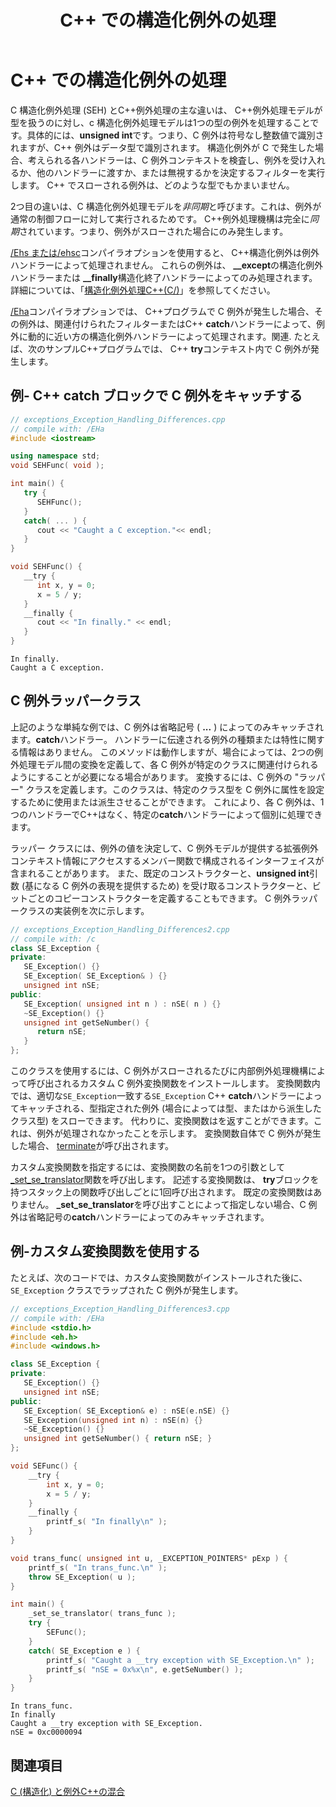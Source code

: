 ﻿---
title: C++ での構造化例外の処理
description: C++例外処理モデルを使用して構造化例外を処理する方法。
ms.date: 09/19/2019
helpviewer_keywords:
- structured exception handling [C++], vs. C++ exception handling
- structured exception handling [C++], vs. unstructured
- exceptions [C++], wrapper class
- C++ exception handling [C++], vs. structured exception handling
- wrapper classes [C++], C exception
ms.assetid: f21d1944-4810-468e-b02a-9f77da4138c9
ms.openlocfilehash: 0c0e458f576325034d77676d247020adedfa33e5
ms.sourcegitcommit: f907b15f50a6b945d0b87c03af0050946157d701
ms.translationtype: MT
ms.contentlocale: ja-JP
ms.lasthandoff: 09/20/2019
ms.locfileid: "71158740"
---
# <a name="handle-structured-exceptions-in-c"></a>C++ での構造化例外の処理

C 構造化例外処理 (SEH) とC++例外処理の主な違いは、 C++例外処理モデルが型を扱うのに対し、c 構造化例外処理モデルは1つの型の例外を処理することです。具体的には、**unsigned int**です。つまり、C 例外は符号なし整数値で識別されますが、C++ 例外はデータ型で識別されます。 構造化例外が C で発生した場合、考えられる各ハンドラーは、C 例外コンテキストを検査し、例外を受け入れるか、他のハンドラーに渡すか、または無視するかを決定するフィルターを実行します。 C++ でスローされる例外は、どのような型でもかまいません。

2つ目の違いは、C 構造化例外処理モデルを*非同期*と呼びます。これは、例外が通常の制御フローに対して実行されるためです。 C++例外処理機構は完全に*同期*されています。つまり、例外がスローされた場合にのみ発生します。

[/Ehs または/ehsc](../build/reference/eh-exception-handling-model.md)コンパイラオプションを使用すると、 C++構造化例外は例外ハンドラーによって処理されません。 これらの例外は、 **__except**の構造化例外ハンドラーまたは **__finally**構造化終了ハンドラーによってのみ処理されます。 詳細については、「[構造化例外処理C++(C/)](structured-exception-handling-c-cpp.md)」を参照してください。

[/Eha](../build/reference/eh-exception-handling-model.md)コンパイラオプションでは、 C++プログラムで C 例外が発生した場合、その例外は、関連付けられたフィルターまたはC++ **catch**ハンドラーによって、例外に動的に近い方の構造化例外ハンドラーによって処理されます。関連. たとえば、次のサンプルC++プログラムでは、 C++ **try**コンテキスト内で C 例外が発生します。

## <a name="example---catch-a-c-exception-in-a-c-catch-block"></a>例- C++ catch ブロックで C 例外をキャッチする

```cpp
// exceptions_Exception_Handling_Differences.cpp
// compile with: /EHa
#include <iostream>

using namespace std;
void SEHFunc( void );

int main() {
   try {
      SEHFunc();
   }
   catch( ... ) {
      cout << "Caught a C exception."<< endl;
   }
}

void SEHFunc() {
   __try {
      int x, y = 0;
      x = 5 / y;
   }
   __finally {
      cout << "In finally." << endl;
   }
}
```

```Output
In finally.
Caught a C exception.
```

## <a name="c-exception-wrapper-classes"></a>C 例外ラッパークラス

上記のような単純な例では、C 例外は省略記号 ( **...** ) によってのみキャッチされます。**catch**ハンドラー。 ハンドラーに伝達される例外の種類または特性に関する情報はありません。 このメソッドは動作しますが、場合によっては、2つの例外処理モデル間の変換を定義して、各 C 例外が特定のクラスに関連付けられるようにすることが必要になる場合があります。 変換するには、C 例外の "ラッパー" クラスを定義します。このクラスは、特定のクラス型を C 例外に属性を設定するために使用または派生させることができます。 これにより、各 C 例外は、1つのハンドラーでC++はなく、特定の**catch**ハンドラーによって個別に処理できます。

ラッパー クラスには、例外の値を決定して、C 例外モデルが提供する拡張例外コンテキスト情報にアクセスするメンバー関数で構成されるインターフェイスが含まれることがあります。 また、既定のコンストラクターと、**unsigned int**引数 (基になる C 例外の表現を提供するため) を受け取るコンストラクターと、ビットごとのコピーコンストラクターを定義することもできます。 C 例外ラッパークラスの実装例を次に示します。

```cpp
// exceptions_Exception_Handling_Differences2.cpp
// compile with: /c
class SE_Exception {
private:
   SE_Exception() {}
   SE_Exception( SE_Exception& ) {}
   unsigned int nSE;
public:
   SE_Exception( unsigned int n ) : nSE( n ) {}
   ~SE_Exception() {}
   unsigned int getSeNumber() {
      return nSE;
   }
};
```

このクラスを使用するには、C 例外がスローされるたびに内部例外処理機構によって呼び出されるカスタム C 例外変換関数をインストールします。 変換関数内では、適切な`SE_Exception`一致する`SE_Exception` C++ **catch**ハンドラーによってキャッチされる、型指定された例外 (場合によっては型、またはから派生したクラス型) をスローできます。 代わりに、変換関数はを返すことができます。これは、例外が処理されなかったことを示します。 変換関数自体で C 例外が発生した場合、 [terminate](../c-runtime-library/reference/terminate-crt.md)が呼び出されます。

カスタム変換関数を指定するには、変換関数の名前を1つの引数として[_set_se_translator](../c-runtime-library/reference/set-se-translator.md)関数を呼び出します。 記述する変換関数は、 **try**ブロックを持つスタック上の関数呼び出しごとに1回呼び出されます。 既定の変換関数はありません。 **_set_se_translator**を呼び出すことによって指定しない場合、C 例外は省略記号の**catch**ハンドラーによってのみキャッチされます。

## <a name="example---use-a-custom-translation-function"></a>例-カスタム変換関数を使用する

たとえば、次のコードでは、カスタム変換関数がインストールされた後に、`SE_Exception` クラスでラップされた C 例外が発生します。

```cpp
// exceptions_Exception_Handling_Differences3.cpp
// compile with: /EHa
#include <stdio.h>
#include <eh.h>
#include <windows.h>

class SE_Exception {
private:
   SE_Exception() {}
   unsigned int nSE;
public:
   SE_Exception( SE_Exception& e) : nSE(e.nSE) {}
   SE_Exception(unsigned int n) : nSE(n) {}
   ~SE_Exception() {}
   unsigned int getSeNumber() { return nSE; }
};

void SEFunc() {
    __try {
        int x, y = 0;
        x = 5 / y;
    }
    __finally {
        printf_s( "In finally\n" );
    }
}

void trans_func( unsigned int u, _EXCEPTION_POINTERS* pExp ) {
    printf_s( "In trans_func.\n" );
    throw SE_Exception( u );
}

int main() {
    _set_se_translator( trans_func );
    try {
        SEFunc();
    }
    catch( SE_Exception e ) {
        printf_s( "Caught a __try exception with SE_Exception.\n" );
        printf_s( "nSE = 0x%x\n", e.getSeNumber() );
    }
}
```

```Output
In trans_func.
In finally
Caught a __try exception with SE_Exception.
nSE = 0xc0000094
```

## <a name="see-also"></a>関連項目

[C (構造化) と例外C++の混合](../cpp/mixing-c-structured-and-cpp-exceptions.md)
